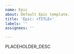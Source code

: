 ```yaml
---
name: Epic
about: Default Epic template.
title: 'Epic: <TITLE>'
labels: ''
assignees: ''

---
```


PLACEHOLDER_DESC
